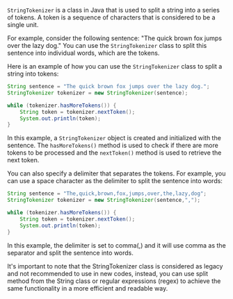 `StringTokenizer` is a class in Java that is used to split a string into a series of tokens. A token is a sequence of characters that is considered to be a single unit.

For example, consider the following sentence: "The quick brown fox jumps over the lazy dog." You can use the `StringTokenizer` class to split this sentence into individual words, which are the tokens.

Here is an example of how you can use the `StringTokenizer` class to split a string into tokens:
```java
String sentence = "The quick brown fox jumps over the lazy dog.";
StringTokenizer tokenizer = new StringTokenizer(sentence);

while (tokenizer.hasMoreTokens()) {
    String token = tokenizer.nextToken();
    System.out.println(token);
}
```

In this example, a `StringTokenizer` object is created and initialized with the sentence. The `hasMoreTokens()` method is used to check if there are more tokens to be processed and the `nextToken()` method is used to retrieve the next token.

You can also specify a delimiter that separates the tokens. For example, you can use a space character as the delimiter to split the sentence into words:
```java
String sentence = "The,quick,brown,fox,jumps,over,the,lazy,dog";
StringTokenizer tokenizer = new StringTokenizer(sentence,",");

while (tokenizer.hasMoreTokens()) {
    String token = tokenizer.nextToken();
    System.out.println(token);
}
```

In this example, the delimiter is set to comma(,) and it will use comma as the separator and split the sentence into words.

It's important to note that the StringTokenizer class is considered as legacy and not recommended to use in new codes, instead, you can use split method from the String class or regular expressions (regex) to achieve the same functionality in a more efficient and readable way.